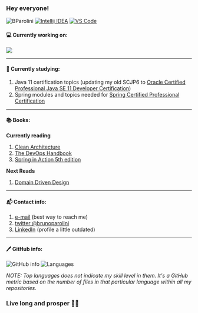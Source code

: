 ### Hey everyone!

![BParolini](https://komarev.com/ghpvc/?username=BParolini&color=blue)
[![Intellij IDEA](https://img.shields.io/badge/editor-IntelliJ%20IDEA-blue)](https://www.jetbrains.com/idea/)
[![VS Code](https://img.shields.io/badge/editor-VS%20Code-blue)](https://code.visualstudio.com/)

#### 💻 Currently working on:  
[![](https://github-readme-stats.vercel.app/api/pin/?username=BParolini&repo=OCP-Java-SE-11-Developer&theme=vue)](https://github.com/BParolini/OCP-Java-SE-11-Developer)

---

#### 🌱 Currently studying:  
1. Java 11 certification topics (updating my old SCJP6 to [Oracle Certified Professional Java SE 11 Developer Certification](https://education.oracle.com/en/oracle-certified-professional-java-se-11-developer/trackp_OCPJAV11))
2. Spring modules and topics needed for [Spring Certified Professional Certification](https://tanzu.vmware.com/training/certification/spring-professional-certification)

---

#### 📚 Books:
**Currently reading**
1. [Clean Architecture](https://www.amazon.com/Clean-Architecture-Craftsmans-Software-Structure/dp/0134494164/ref=sr_1_1?crid=1I2LK4BSLEZQS&dchild=1&keywords=clean+architecture&qid=1604941037&sprefix=clean+archi%2Caps%2C297&sr=8-1)
2. [The DevOps Handbook](https://www.amazon.com/DevOps-Handbook-World-Class-Reliability-Organizations/dp/1942788002/ref=sr_1_1?crid=3A34YGRTYKM07&dchild=1&keywords=devops+handbook&qid=1604941048&s=books&sprefix=devops+hand%2Caps%2C270&sr=1-1)
3. [Spring in Action 5th edition](https://www.amazon.com/Spring-Action-Craig-Walls/dp/1617294942/ref=sr_1_1?crid=3UH49R6KJQXX3&dchild=1&keywords=spring+in+action+5th+edition&qid=1604941057&s=books&sprefix=spring+in+action%2Cstripbooks-intl-ship%2C270&sr=1-1)

**Next Reads**
1. [Domain Driven Design](https://www.amazon.com/Domain-Driven-Design-Tackling-Complexity-Software/dp/0321125215/ref=sr_1_1?dchild=1&keywords=domain+driven+design&qid=1604941257&s=books&sr=1-1)

---

#### 📬 Contact info:
1. [e-mail](mailto:brunoparolini@gmail.com) (best way to reach me)
2. [twitter @brunoparolini](https://twitter.com/brunoparolini)
3. [LinkedIn](https://www.linkedin.com/in/brunoparolini/) (profile a little outdated)

---

#### 🖊️ GitHub info:  
![GitHub info](https://github-readme-stats.vercel.app/api?username=BParolini&show_icons=true&theme=vue)
![Languages](https://github-readme-stats.vercel.app/api/top-langs/?username=BParolini&layout=compact&theme=vue)

_NOTE: Top languages does not indicate my skill level in them. It's a GitHub metric based on the number of files in that particular language within all my repositories._


### Live long and prosper 🖖🏻
